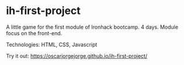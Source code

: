 # ih-first-project

A little game for the first module of Ironhack bootcamp.  4 days.
Module focus on the front-end.

Technologies: HTML, CSS, Javascript

Try it out: https://oscarjorgejorge.github.io/ih-first-project/
